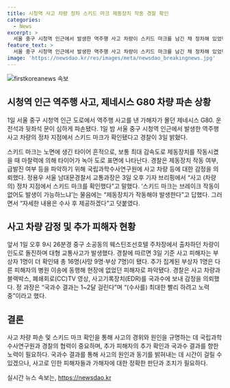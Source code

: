 ```yaml
---
title: 시청역 사고 차량 정차 스키드 마크 제동장치 작동 경찰 확인
categories:
  - News
excerpt: >
  서울 중구 시청역 인근에서 발생한 역주행 사고 차량이 스키드 마크를 남긴 채 정차해 있었던 것으로 경찰이 밝혀, 국립과학수사연구원에 감정을 의뢰했다. 이 사고에는 총 16명이 피해를 입었으며, 추가 집계된 부상자 1명은 사고 당시 병원 이송 중이어서 사고 현장에 없었던 것으로 확인됐다. 경찰은 국과수 결과를 기다리며, 사고의 원인과 관련된 조사에 최선을 다하고 있다고 전했다.
feature_text: >
  서울 중구 시청역 인근에서 발생한 역주행 사고 차량이 스키드 마크를 남긴 채 정차해 있었던 것으로 경찰이 밝혀, 국립과학수사연구원에 감정을 의뢰했다. 이 사고에는 총 16명이 피해를 입었으며, 추가 집계된 부상자 1명은 사고 당시 병원 이송 중이어서 사고 현장에 없었던 것으로 확인됐다. 경찰은 국과수 결과를 기다리며, 사고의 원인과 관련된 조사에 최선을 다하고 있다고 전했다.
image: 'https://newsdao.kr/res/images/meta/newsdao_breakingnews.jpg'
---
```


<p><img src="https://newsdao.kr/res/images/meta/newsdao_breakingnews.jpg" alt="firstkoreanews 속보" /></p>

<h2 data-ke-size="size26">시청역 인근 역주행 사고, 제네시스 G80 차량 파손 상황</h2>

<p data-ke-size="size16">1일 서울 중구 시청역 인근 도로에서 역주행 사고를 낸 가해자가 몰던 제네시스 G80. 운전석과 뒷좌석 문이 심하게 파손됐다. 1일 밤 서울 중구 시청역 인근에서 발생한 역주행 사고 차량의 정차 지점에서 스키드 마크가 확인됐다고 경찰이 3일 밝혔다.</p>

<p data-ke-size="size16">스키드 마크는 노면에 생긴 타이어 흔적으로, 보통 최대 감속도로 제동장치를 작동시켰을 때 마찰력에 의해 타이어가 녹아 도로 표면에 나타난다. 경찰은 제동장치 작동 여부, 급발진 여부 등을 파악하기 위해 국립과학수사연구원에 사고 차량 등에 대한 감정을 의뢰했다. 정용우 서울 남대문경찰서 교통과장은 3일 오후 기자 브리핑에서 “사고 (차량의) 정차 지점에서 스키드 마크를 확인했다”고 말했다. ‘스키드 마크는 브레이크 작동이 없어도 발생이 가능하느냐’는 물음에는 “제동장치가 작동해야 발생한다”고 답했다. 그러면서 “자세한 내용은 수사 후 제공하겠다”고 덧붙였다.</p>

<h2 data-ke-size="size26">사고 차량 감정 및 추가 피해자 현황</h2>

<p data-ke-size="size16">앞서 1일 오후 9시 26분경 중구 소공동의 웨스틴조선호텔 주차장에서 출차하던 차량이 인도로 돌진하며 대형 교통사고가 발생했다. 경찰에 따르면 3일 기준 사고 피해자는 부상자 1명이 더 확인돼 총 16명(사망 9명·부상 7명)이 됐다. 추가 집계된 부상자 1명은 다른 피해자의 병원 이송에 동행해 현장에 없었던 피해자로 파악됐다. 경찰은 사고 차량과 블랙박스, 폐쇄회로(CC)TV 영상, 사고기록장치(EDR)를 국과수에 보내 감정을 의뢰했다. 정 과장은 “국과수 결과는 1~2달 걸린다”며 “(수사를) 최대한 빨리 하려고 노력 중”이라고 했다.</p>

<h2 data-ke-size="size26">결론</h2>

<p data-ke-size="size16">사고 차량 파손 및 스키드 마크 확인을 통해 사고의 경위와 원인을 규명하는 데 국립과학수사연구원과 경찰의 협력이 중요하며, 추가 피해자의 추가 확인과 국과수 결과를 향한 노력이 필요하다. 국과수 결과를 통해 사고의 원인과 동기를 밝혀내는 데 시간이 걸릴 수 있겠으나, 사고로 인한 피해자들과 가해자에 대한 정확한 판단과 조치가 필요하다.</p>
실시간 뉴스 속보는, <a href="https://newsdao.kr" rel="dofollow">https://newsdao.kr</a>


